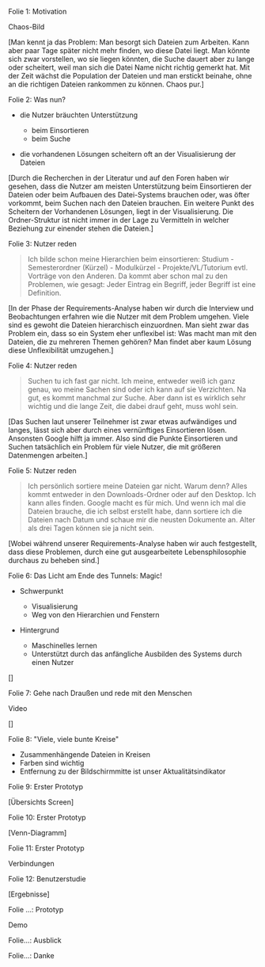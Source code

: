 
Folie 1: Motivation

Chaos-Bild

[Man kennt ja das Problem: Man besorgt sich Dateien zum Arbeiten. Kann aber paar Tage später nicht mehr finden, wo diese Datei liegt. Man könnte sich zwar vorstellen, wo sie liegen könnten, die Suche dauert aber zu lange oder scheitert, weil man sich die Datei Name nicht richtig gemerkt hat. Mit der Zeit wächst die Population der Dateien und man erstickt beinahe, ohne an die richtigen Dateien rankommen zu können. Chaos pur.]

Folie 2: Was nun?

- die Nutzer bräuchten Unterstützung 
	- beim Einsortieren
	- beim Suche

- die vorhandenen Lösungen scheitern oft an der Visualisierung der Dateien

[Durch die Recherchen in der Literatur und auf den Foren haben wir gesehen, dass die Nutzer am meisten Unterstützung beim Einsortieren der Dateien oder beim Aufbauen des Datei-Systems brauchen oder, was öfter vorkommt, beim Suchen nach den Dateien brauchen. Ein weitere Punkt des Scheitern der Vorhandenen Lösungen, liegt in der Visualisierung. Die Ordner-Struktur ist nicht immer in der Lage zu Vermitteln in welcher Beziehung zur einender stehen die Dateien.]

Folie 3: Nutzer reden

> Ich bilde schon meine Hierarchien beim einsortieren: Studium - Semesterordner (Kürzel) - Modulkürzel - Projekte/VL/Tutorium evtl. Vorträge von
den Anderen. Da kommt aber schon mal zu den Problemen, wie gesagt: Jeder Eintrag ein Begriff, jeder Begriff ist eine Definition. 

[In der Phase der Requirements-Analyse haben wir durch die Interview und Beobachtungen erfahren wie die Nutzer mit dem Problem umgehen. Viele sind es gewoht die Dateien hierarchisch einzuordnen. Man sieht zwar das Problem ein, dass so ein System eher unflexibel ist: Was macht man mit den Dateien, die zu mehreren Themen gehören? Man findet aber kaum Lösung diese Unflexibilität umzugehen.]

Folie 4: Nutzer reden

> Suchen tu ich fast gar nicht. Ich meine, entweder weiß ich ganz genau, wo meine Sachen sind oder ich kann auf sie Verzichten. Na gut, es kommt manchmal zur Suche. Aber dann ist es wirklich sehr wichtig und die lange Zeit, die dabei drauf geht, muss wohl sein.

[Das Suchen laut unserer Teilnehmer ist zwar etwas aufwändiges und langes, lässt sich aber durch eines vernünftiges Einsortieren lösen. Ansonsten Google hilft ja immer. Also sind die Punkte Einsortieren und Suchen tatsächlich ein Problem für viele Nutzer, die mit größeren Datenmengen arbeiten.]

Folie 5: Nutzer reden

> Ich persönlich sortiere meine Dateien gar nicht. Warum denn? Alles kommt entweder in den Downloads-Ordner oder auf den Desktop. Ich kann alles finden. Google macht es für mich. Und wenn ich mal die Dateien brauche, die ich selbst erstellt habe, dann sortiere ich  die Dateien nach Datum und schaue mir die neusten Dokumente an. Alter als drei Tagen können sie ja nicht sein. 

[Wobei während unserer Requirements-Analyse haben wir auch festgestellt, dass diese Problemen, durch eine gut ausgearbeitete Lebensphilosophie durchaus zu beheben sind.]

Folie 6: Das Licht am Ende des Tunnels: Magic!

- Schwerpunkt
	- Visualisierung
	- Weg von den Hierarchien und Fenstern

- Hintergrund
	- Maschinelles lernen
	- Unterstützt durch das anfängliche Ausbilden des Systems durch einen Nutzer

[] 


Folie 7: Gehe nach Draußen und rede mit den Menschen

Video


[]

Folie 8: "Viele, viele bunte Kreise"

- Zusammenhängende Dateien in Kreisen
- Farben sind wichtig
- Entfernung zu der Bildschirmmitte ist unser Aktualitätsindikator

Folie 9: Erster Prototyp

[Übersichts Screen]

Folie 10: Erster Prototyp

[Venn-Diagramm]

Folie 11: Erster Prototyp 

Verbindungen

Folie 12: Benutzerstudie

[Ergebnisse]

Folie ...: Prototyp 

Demo

Folie...: Ausblick


Folie...: Danke




 
